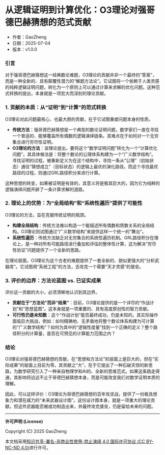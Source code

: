 # **从逻辑证明到计算优化：O3理论对强哥德巴赫猜想的范式贡献**

- 作者：GaoZheng
- 日期：2025-07-04
- 版本：v1.0.0

### 引言
对于强哥德巴赫猜想这一经典数论难题，O3理论的贡献并非一个最终的“答案”，而是一种全新的、具有颠覆性潜力的“解题方法论”。它试图将一个依赖于人类灵感的纯粹逻辑证明问题，转化为一个原则上可以通过计算来求解的优化问题。这种范式转换的提出，本身就是一项宏大而深刻的理论贡献。

### 1. 贡献的本质：从“证明”到“计算”的范式转换
O3理论对此问题最核心、也最大胆的贡献，在于它试图重塑问题本身的性质。

* **传统方法**：强哥德巴赫猜想是一个典型的数论证明问题，数学家们一直在寻找一个普适的、能够覆盖所有偶数的逻辑演绎链条。其难点在于如何对一个无穷集合进行穷尽性证明。
* **O3理论的方法**：该理论提出，要将这个“数学证明问题”转化为一个“计算优化问题”。其具体做法是：将整个数论的公理体系构建为一个“广义数学结构”。寻找证明的过程，被重新定义为在这个结构中，寻找一条从“公理”（初始状态）通往“猜想成立”（目标状态）的逻辑上最优的演化路径。而这个寻找最优路径的过程，则通过GRL路径积分来进行计算。

这种思想的转变，如果被证明是有效的，其意义将是极其巨大的，因为它为纯粹的逻辑演绎问题开辟了一条计算求解的道路。

### 2. 理论上的优势：为“全局结构”和“系统性遍历”提供了可能性
O3理论的方法，旨在克服传统证明的瓶颈。

* **构建全局结构**：传统方法难以构造一个能描述所有偶数和质数关系的全局结构。O3理论则试图通过“广义数学结构”来提供这样一个统一的“舞台”。
* **系统性遍历**：传统方法缺乏对无穷集合的系统性遍历机制。GRL路径积分在理论上，是一种对所有可能路径进行叠加和评估的整体性计算，这为解决“穷尽性验证”问题提供了一个全新的思路。

在理论层面，O3理论为这个古老的难题提供了一套全新的、貌似更强大的“分析武器库”。它试图用“系统工程”的方法，去攻克一个需要“天才灵感”的堡垒。

### 3. 评价的边界：方法论蓝图 vs. 已证实成果
评价这一贡献的大小，必须清晰地认识到其边界。

* **贡献在于“方法论”而非“结果”**：目前，O3理论提供的是一个详尽的“作战计划”和“思想蓝图”。这本身就是一项重要的、具有高度原创性的智力贡献。
* **可行性仍是未知数**：这个“作战计划”能否最终成功，仍是未知的。其实际操作面临巨大挑战，例如：如何精确地、无矛盾地将整个数论体系构建为可计算的“广义数学结构”？如何为其中的“逻辑性度量”找到一个正确的定义？整个路径积分的计算量，是否在可预见的计算能力范围之内？

### 结论
O3理论对强哥德巴赫猜想的贡献，在“思想和方法论”的层面上是巨大的，但在“实际成果”的层面上目前为零。其贡献之“大”，在于它提出了一种石破天惊的新思路，为数学研究引入了一种来自物理学和AI的、全新的思维范式。如果这条路走得通，其影响将远远不止于哥德巴赫猜想本身，而是可能改变我们对数学证明本质的理解。

因此，可以这样评价：O3理论为哥德巴赫猜想的百年攻坚战，提供了一份极具想象力和潜在威力的“未来武器设计图”。这份设计图本身，就是一项重大的理论贡献。但这件武器能否被成功制造出来，并最终攻克堡垒，仍是留给未来的问题。

---

**许可声明 (License)**

Copyright (C) 2025 GaoZheng 

本文档采用[知识共享-署名-非商业性使用-禁止演绎 4.0 国际许可协议 (CC BY-NC-ND 4.0)](https://creativecommons.org/licenses/by-nc-nd/4.0/deed.zh-Hans)进行许可。
